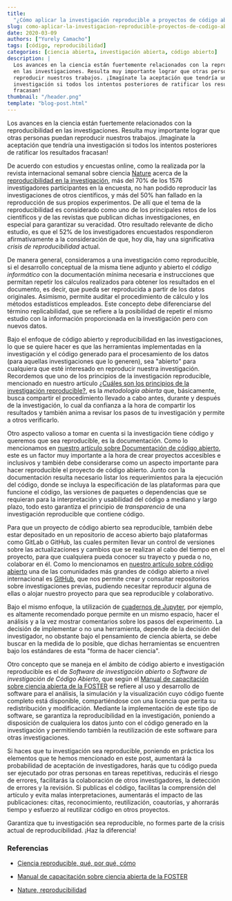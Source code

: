 ```yaml
---
title:
  "¿Cómo aplicar la investigación reproducible a proyectos de código abierto?"
slug: como-aplicar-la-investigacion-reproducible-proyectos-de-codigo-abierto
date: 2020-03-09
authors: ["Yurely Camacho"]
tags: [código, reproducibilidad]
categories: [ciencia abierta, investigación abierta, código abierto]
description: |
  Los avances en la ciencia están fuertemente relacionados con la reproducibilidad
  en las investigaciones. Resulta muy importante lograr que otras personas puedan
  reproducir nuestros trabajos. ¡Imagínate la aceptación que tendría una
  investigación si todos los intentos posteriores de ratificar los resultados
  fracasan!
thumbnail: "/header.png"
template: "blog-post.html"
---
```


<!-- # ¿Cómo aplicar la investigación reproducible a proyectos de código abierto? -->
<!-- ** Yurely Camacho** -->

Los avances en la ciencia están fuertemente relacionados con la reproducibilidad
en las investigaciones. Resulta muy importante lograr que otras personas puedan
reproducir nuestros trabajos. ¡Imagínate la aceptación que tendría una
investigación si todos los intentos posteriores de ratificar los resultados
fracasan!

<!-- TEASER_END -->

De acuerdo con estudios y encuestas online, como la realizada por la revista
internacional semanal sobre ciencia [Nature](https://www.nature.com/) acerca de
la [reproducibilidad en la investigación](https://youtu.be/j7K3s_vi_1Y), más del
70% de los 1576 investigadores participantes en la encuesta, no han podido
reproducir las investigaciones de otros científicos, y más del 50% han fallado
en la reproducción de sus propios experimentos. De allí que el tema de la
reproducibilidad es considerado como uno de los principales retos de los
científicos y de las revistas que publican dichas investigaciones, en especial
para garantizar su veracidad. Otro resultado relevante de dicho estudio, es que
el 52% de los investigadores encuestados respondieron afirmativamente a la
consideración de que, hoy día, hay una significativa _crisis de
reproducibilidad_ actual.

De manera general, consideramos a una investigación como reproducible, si el
desarrollo conceptual de la misma tiene adjunto y abierto el _código
informático_ con la documentación mínima necesaria e instrucciones que permitan
repetir los cálculos realizados para obtener los resultados en el documento, es
decir, que pueda ser reproducida a partir de los datos originales. Asimismo,
permite auditar el procedimiento de cálculo y los métodos estadísticos
empleados. Este concepto debe diferenciarse del término replicabilidad, que se
refiere a la posibilidad de repetir el mismo estudio con la información
proporcionada en la investigación pero con nuevos datos.

Bajo el enfoque de código abierto y reproducibilidad en las investigaciones, lo
que se quiere hacer es que las herramientas implementadas en la investigación y
el código generado para el procesamiento de los datos (para aquellas
investigaciones que lo generen), sea "abierto" para cualquiera que esté
interesado en reproducir nuestra investigación. Recordemos que uno de los
principios de la investigación reproducible, mencionado en nuestro artículo
[¿Cuáles son los principios de la investigación reproducible?](https://opensciencelabs.org/blog/cuales-son-los-principios-de-la-investigacion-reproducible/),
es la _metodología abierta_ que, básicamente, busca compartir el procedimiento
llevado a cabo antes, durante y después de la investigación, lo cual da
confianza a la hora de compartir los resultados y también anima a revisar los
pasos de tu investigación y permite a otros verificarlo.

Otro aspecto valioso a tomar en cuenta si la investigación tiene código y
queremos que sea reproducible, es la documentación. Como lo mencionamos en
[nuestro artículo sobre Documentación de código abierto](https://opensciencelabs.org/blog/si-ya-usas-codigo-abierto-te-contamos-como-puedes-sacarle-mayor-provecho-tu-documentacion-para-tus-articulos-y-publicaciones/),
este es un factor muy importante a la hora de crear proyectos accesibles e
inclusivos y también debe considerarse como un aspecto importante para hacer
reproducible el proyecto de código abierto. Junto con la documentación resulta
necesario listar los requerimientos para la ejecución del código, donde se
incluya la especificación de las plataformas para que funcione el código, las
versiones de paquetes o dependencias que se requieran para la interpretación y
usabilidad del código a mediano y largo plazo, todo esto garantiza el principio
de _transparencia_ de una investigación reproducible que contiene código.

Para que un proyecto de código abierto sea reproducible, también debe estar
depositado en un repositorio de acceso abierto bajo plataformas como GitLab o
GitHub, las cuales permiten llevar un control de versiones sobre las
actualizaciones y cambios que se realizan al cabo del tiempo en el proyecto,
para que cualquiera pueda conocer su trayecto y pueda o no, colaborar en él.
Como lo mencionamos en
[nuestro artículo sobre código abierto](https://opensciencelabs.org/blog/que-es-el-codigo-abierto-y-como-puede-ayudarte/)
una de las comunidades más grandes de código abierto a nivel internacional es
[GitHub](https://github.com/), que nos permite crear y consultar repositorios
sobre investigaciones previas, pudiendo necesitar reproducir alguna de ellas o
alojar nuestro proyecto para que sea reproducible y colaborativo.

Bajo el mismo enfoque, la utilización de
[cuadernos de Jupyter](https://jupyter.org), por ejemplo, es altamente
recomendado porque permite en un mismo espacio, hacer el análisis y a la vez
mostrar comentarios sobre los pasos del experimento. La decisión de implementar
o no una herramienta, depende de la decisión del investigador, no obstante bajo
el pensamiento de ciencia abierta, se debe buscar en la medida de lo posible,
que dichas herramientas se encuentren bajo los estándares de esta "forma de
hacer ciencia".

Otro concepto que se maneja en el ámbito de código abierto e investigación
reproducible es el de _Software de investigación abierto o Software de
investigación de Código Abierto_, que según el
[Manual de capacitación sobre ciencia abierta de la FOSTER](https://book.fosteropenscience.eu/es/)
se refiere al uso y desarrollo de software para el análisis, la simulación y la
visualización cuyo código fuente completo está disponible, compartiéndose con
una licencia que perita su redistribución y modificación. Mediante la
implementación de este tipo de software, se garantiza la reproducibilidad en la
investigación, poniendo a disposición de cualquiera los datos junto con el
código generado en la investigación y permitiendo también la reutilización de
este software para otras investigaciones.

Si haces que tu investigación sea reproducible, poniendo en práctica los
elementos que te hemos mencionado en este post, aumentará la probabilidad de
aceptación de investigadores, harás que tu código pueda ser ejecutado por otras
personas en tareas repetitivas, reducirás el riesgo de errores, facilitarás la
colaboración de otros investigadores, la detección de errores y la revisión. Si
publicas el código, facilitas la comprensión del artículo y evita malas
interpretaciones, aumentarás el impacto de las publicaciones: citas,
reconocimiento, reutilización, coautorías, y ahorrarás tiempo y esfuerzo al
reutilizar código en otros proyectos.

Garantiza que tu investigación sea reproducible, no formes parte de la crisis
actual de reproducibilidad. ¡Haz la diferencia!

### Referencias

- [Ciencia reproducible, qué, por qué, cómo](https://www.revistaecosistemas.net/index.php/ecosistemas/article/view/1178/973)

- [Manual de capacitación sobre ciencia abierta de la FOSTER](https://book.fosteropenscience.eu/es/)

- [Nature, reproducibilidad](https://www.nature.com/news/1-500-scientists-lift-the-lid-on-reproducibility-1.19970)
